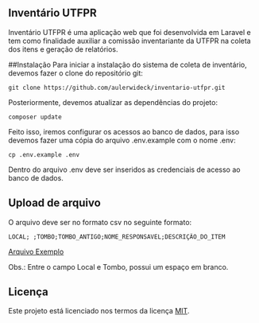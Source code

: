 ## Inventário UTFPR

Inventário UTFPR é uma aplicação web que foi desenvolvida em Laravel e tem como finalidade auxiliar a comissão inventariante da UTFPR na coleta dos itens e geração de relatórios.

##Instalação
Para iniciar a instalação do sistema de coleta de inventário, devemos fazer o clone do repositório git:
```
git clone https://github.com/aulerwideck/inventario-utfpr.git
```
Posteriormente, devemos atualizar as dependências do projeto:
```
composer update
```
Feito isso, iremos configurar os acessos ao banco de dados, para isso devemos fazer uma cópia do arquivo .env.example com o nome .env:
```
cp .env.example .env
```
Dentro do arquivo .env deve ser inseridos as credenciais de acesso ao banco de dados.


## Upload de arquivo

O arquivo deve ser no formato csv no seguinte formato:

````
LOCAL; ;TOMBO;TOMBO_ANTIGO;NOME_RESPONSAVEL;DESCRIÇÃO_DO_ITEM
````
[Arquivo Exemplo](https://github.com/aulerwideck/inventario-utfpr/blob/master/public/uploads/example.csv)

Obs.: Entre o campo Local e Tombo, possui um espaço em branco.


## Licença
Este projeto está licenciado nos termos da licença [MIT](https://opensource.org/licenses/MIT).
